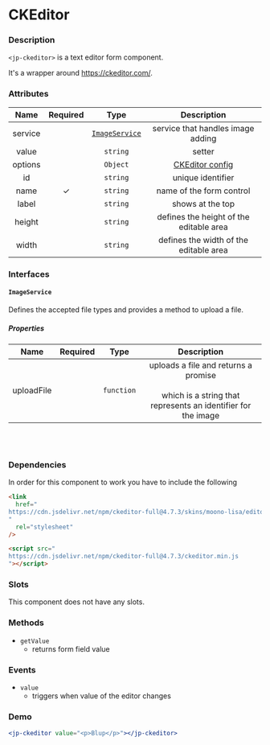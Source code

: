 # CKEditor

### Description

`<jp-ckeditor>` is a text editor form component.

It's a wrapper around https://ckeditor.com/.

### Attributes

| **Name** | **Required** |            **Type**             |                          **Description**                           |
| :------: | :----------: | :-----------------------------: | :----------------------------------------------------------------: |
| service  |              | [`ImageService`](#imageservice) |                 service that handles image adding                  |
|  value   |              |            `string`             |                               setter                               |
| options  |              |            `Object`             | [CKEditor config](https://ckeditor.com/docs/ckeditor5/latest/api/) |
|    id    |              |            `string`             |                         unique identifier                          |
|   name   |      ✓       |            `string`             |                      name of the form control                      |
|  label   |              |            `string`             |                          shows at the top                          |
| height   |              |            `string`             |               defines the height of the editable area              |
|  width   |              |            `string`             |               defines the width of the editable area               |

### Interfaces

#### `ImageService`

Defines the accepted file types and provides a method to upload a file.

##### Properties

|  **Name**  | **Required** |  **Type**  |                                               **Description**                                                |
| :--------: | :----------: | :--------: | :----------------------------------------------------------------------------------------------------------: |
| uploadFile |              | `function` | uploads a file and returns a promise <br></br> which is a string that represents an identifier for the image |

<br></br>

### Dependencies

In order for this component to work you have to include the following

```html
<link
  href="
https://cdn.jsdelivr.net/npm/ckeditor-full@4.7.3/skins/moono-lisa/editor.min.css
"
  rel="stylesheet"
/>
```

```html
<script src="
https://cdn.jsdelivr.net/npm/ckeditor-full@4.7.3/ckeditor.min.js
"></script>
```

### Slots

This component does not have any slots.

### Methods

- `getValue`
  - returns form field value

### Events

- `value`
  - triggers when value of the editor changes

### Demo

```jsx live
<jp-ckeditor value="<p>Blup</p>"></jp-ckeditor>
```
